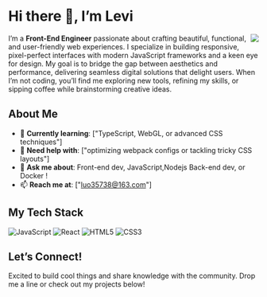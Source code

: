 # Hi there 👋, I’m Levi  

<img align="right" src="https://github-readme-stats.vercel.app/api?username=Levi-Luo736&show_icons=true&icon_color=CE1D2D&text_color=718096&bg_color=ffffff&hide_title=false" />

I’m a **Front-End Engineer** passionate about crafting beautiful, functional, and user-friendly web experiences. I specialize in building responsive, pixel-perfect interfaces with modern JavaScript frameworks and a keen eye for design. My goal is to bridge the gap between aesthetics and performance, delivering seamless digital solutions that delight users. When I’m not coding, you’ll find me exploring new tools, refining my skills, or sipping coffee while brainstorming creative ideas.
## About Me  
- 🌱 **Currently learning**: ["TypeScript, WebGL, or advanced CSS techniques"]  
- 🤔 **Need help with**: ["optimizing webpack configs or tackling tricky CSS layouts"]  
- 💬 **Ask me about**: Front-end dev, JavaScript,Nodejs Back-end dev, or Docker !  
- 📫 **Reach me at**: ["luo35738@163.com"]   

## My Tech Stack  
![JavaScript](https://img.shields.io/badge/-JavaScript-F7DF1E?style=flat&logo=javascript&logoColor=black)  ![React](https://img.shields.io/badge/-React-61DAFB?style=flat&logo=react&logoColor=black)  ![HTML5](https://img.shields.io/badge/-HTML5-E34F26?style=flat&logo=html5&logoColor=white)  ![CSS3](https://img.shields.io/badge/-CSS3-1572B6?style=flat&logo=css3&logoColor=white)  


## Let’s Connect!  
Excited to build cool things and share knowledge with the community. Drop me a line or check out my projects below!  
